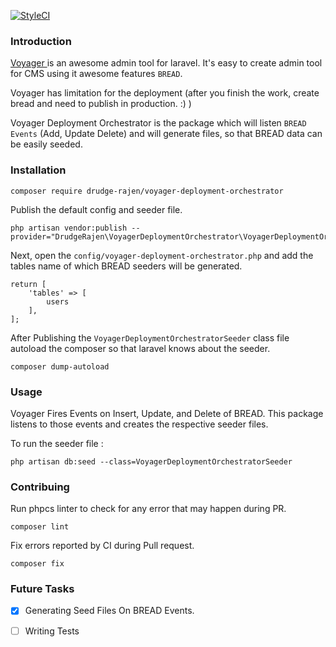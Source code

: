 [![StyleCI](https://github.styleci.io/repos/159037396/shield?branch=master)](https://github.styleci.io/repos/159037396)
### Introduction
<a href = "https://github.com/the-control-group/voyager">Voyager </a> is an awesome admin tool for laravel.
It's easy to create admin tool for CMS using it awesome features ```BREAD```.

Voyager has limitation for the deployment (after you finish the work, create bread and need to publish in production. :) )

Voyager Deployment Orchestrator is the package which will listen ```BREAD  Events``` (Add, Update Delete) and will generate
files, so that BREAD data can be easily seeded.

### Installation

```composer require drudge-rajen/voyager-deployment-orchestrator```

Publish the default config and seeder file.

```
php artisan vendor:publish --provider="DrudgeRajen\VoyagerDeploymentOrchestrator\VoyagerDeploymentOrchestratorServiceProvider"
```

Next, open the `config/voyager-deployment-orchestrator.php` and add the tables name of which BREAD seeders will be generated.

```
return [
    'tables' => [
        users
    ],
];
```


After Publishing the ``VoyagerDeploymentOrchestratorSeeder`` class file
autoload the composer so that laravel knows about the seeder.

``composer dump-autoload``

### Usage
Voyager Fires Events on Insert, Update, and Delete of BREAD.
This package listens to those events and creates the respective seeder files.

To run the seeder file :

``php artisan db:seed --class=VoyagerDeploymentOrchestratorSeeder``

### Contribuing

Run phpcs linter to check for any error that may happen during PR.

```composer lint```

Fix errors reported by CI during Pull request.

```composer fix```

### Future Tasks
- [x] Generating Seed Files On BREAD Events.

- [ ] Writing Tests
